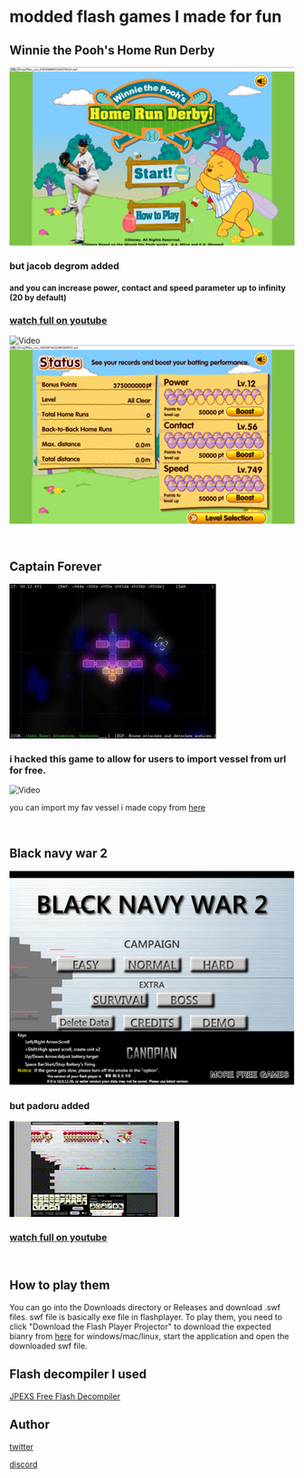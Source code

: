
# modded flash games I made for fun

## Winnie the Pooh's Home Run Derby

![picture](https://github.com/mushoku-ningen/modded-flash-games/blob/main/Pictures/homerunderby_en_screenshot.jpg)

### but jacob degrom added 

#### and you can increase power, contact and speed parameter up to infinity (20 by default)

### [watch full on youtube](https://www.youtube.com/watch?v=KfFqumBsDoA) 

![Video](https://github.com/mushoku-ningen/modded-flash-games/blob/main/Videos/H.gif)
![picture](https://github.com/mushoku-ningen/modded-flash-games/blob/main/Pictures/09:37_01-08_screenshot.png)
<p>&nbsp;</p>

## Captain Forever

![picture](https://github.com/mushoku-ningen/modded-flash-games/blob/main/Pictures/Captain_forever.jpg)

### i hacked this game to allow for users to import vessel from url for free.

![Video](https://github.com/mushoku-ningen/modded-flash-games/blob/main/Videos/C.gif)

you can import my fav vessel i made copy from [here](https://github.com/mushoku-ningen/modded-flash-games/files/vessel-i-made)
<p>&nbsp;</p>

## Black navy war 2

![picture](https://github.com/mushoku-ningen/modded-flash-games/blob/main/Pictures/black-navy-war-2.png)

### but padoru added

![Video](https://github.com/mushoku-ningen/modded-flash-games/blob/main/Videos/B.gif)

### [watch full on youtube](https://www.youtube.com/watch?v=FNb6DhkTBkk)

<p>&nbsp;</p>



## How to play them
You can go into the Downloads directory or Releases and download .swf files. swf file is basically exe file in flashplayer. To play them, you need to click "Download the Flash Player Projector" to download the expected bianry from [here](https://www.adobe.com/support/flashplayer/debug_downloads.html) for windows/mac/linux, start the application and open the downloaded swf file.

## Flash decompiler I used
[JPEXS Free Flash Decompiler](https://github.com/jindrapetrik/jpexs-decompiler)

## Author 
[twitter](https://twitter.com/mlasdf2)

[discord](https://discordapp.com/users/741246124710690880)
